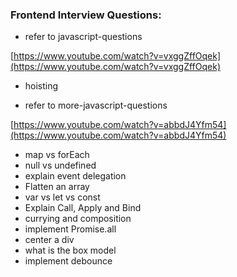 ### Frontend Interview Questions:

- refer to javascript-questions

[https://www.youtube.com/watch?v=vxggZffOqek](https://www.youtube.com/watch?v=vxggZffOqek)

- hoisting

- refer to more-javascript-questions

[https://www.youtube.com/watch?v=abbdJ4Yfm54](https://www.youtube.com/watch?v=abbdJ4Yfm54)

- map vs forEach
- null vs undefined
- explain event delegation
- Flatten an array
- var vs let vs const
- Explain Call, Apply and Bind
- currying and composition
- implement Promise.all
- center a div
- what is the box model
- implement debounce
